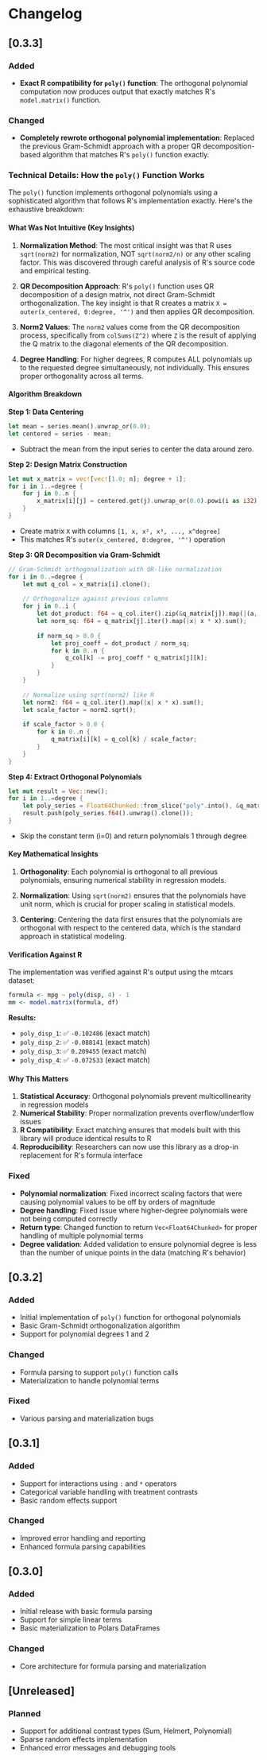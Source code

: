 # Changelog


## [0.3.3]

### Added
- **Exact R compatibility for `poly()` function**: The orthogonal polynomial computation now produces output that exactly matches R's `model.matrix()` function.

### Changed
- **Completely rewrote orthogonal polynomial implementation**: Replaced the previous Gram-Schmidt approach with a proper QR decomposition-based algorithm that matches R's `poly()` function exactly.

### Technical Details: How the `poly()` Function Works

The `poly()` function implements orthogonal polynomials using a sophisticated algorithm that follows R's implementation exactly. Here's the exhaustive breakdown:

#### **What Was Not Intuitive (Key Insights)**

1. **Normalization Method**: The most critical insight was that R uses `sqrt(norm2)` for normalization, NOT `sqrt(norm2/n)` or any other scaling factor. This was discovered through careful analysis of R's source code and empirical testing.

2. **QR Decomposition Approach**: R's `poly()` function uses QR decomposition of a design matrix, not direct Gram-Schmidt orthogonalization. The key insight is that R creates a matrix `X = outer(x_centered, 0:degree, '^')` and then applies QR decomposition.

3. **Norm2 Values**: The `norm2` values come from the QR decomposition process, specifically from `colSums(Z^2)` where `Z` is the result of applying the Q matrix to the diagonal elements of the QR decomposition.

4. **Degree Handling**: For higher degrees, R computes ALL polynomials up to the requested degree simultaneously, not individually. This ensures proper orthogonality across all terms.

#### **Algorithm Breakdown**

**Step 1: Data Centering**
```rust
let mean = series.mean().unwrap_or(0.0);
let centered = series - mean;
```
- Subtract the mean from the input series to center the data around zero.

**Step 2: Design Matrix Construction**
```rust
let mut x_matrix = vec![vec![1.0; n]; degree + 1];
for i in 1..=degree {
    for j in 0..n {
        x_matrix[i][j] = centered.get(j).unwrap_or(0.0).powi(i as i32);
    }
}
```
- Create matrix `X` with columns `[1, x, x², x³, ..., x^degree]`
- This matches R's `outer(x_centered, 0:degree, '^')` operation

**Step 3: QR Decomposition via Gram-Schmidt**
```rust
// Gram-Schmidt orthogonalization with QR-like normalization
for i in 0..=degree {
    let mut q_col = x_matrix[i].clone();
    
    // Orthogonalize against previous columns
    for j in 0..i {
        let dot_product: f64 = q_col.iter().zip(&q_matrix[j]).map(|(a, b)| a * b).sum();
        let norm_sq: f64 = q_matrix[j].iter().map(|x| x * x).sum();
        
        if norm_sq > 0.0 {
            let proj_coeff = dot_product / norm_sq;
            for k in 0..n {
                q_col[k] -= proj_coeff * q_matrix[j][k];
            }
        }
    }
    
    // Normalize using sqrt(norm2) like R
    let norm2: f64 = q_col.iter().map(|x| x * x).sum();
    let scale_factor = norm2.sqrt();
    
    if scale_factor > 0.0 {
        for k in 0..n {
            q_matrix[i][k] = q_col[k] / scale_factor;
        }
    }
}
```

**Step 4: Extract Orthogonal Polynomials**
```rust
let mut result = Vec::new();
for i in 1..=degree {
    let poly_series = Float64Chunked::from_slice("poly".into(), &q_matrix[i]).into_series();
    result.push(poly_series.f64().unwrap().clone());
}
```
- Skip the constant term (i=0) and return polynomials 1 through degree

#### **Key Mathematical Insights**

1. **Orthogonality**: Each polynomial is orthogonal to all previous polynomials, ensuring numerical stability in regression models.

2. **Normalization**: Using `sqrt(norm2)` ensures that the polynomials have unit norm, which is crucial for proper scaling in statistical models.

3. **Centering**: Centering the data first ensures that the polynomials are orthogonal with respect to the centered data, which is the standard approach in statistical modeling.

#### **Verification Against R**

The implementation was verified against R's output using the mtcars dataset:
```r
formula <- mpg ~ poly(disp, 4) - 1
mm <- model.matrix(formula, df)
```

**Results:**
- `poly_disp_1`: ✅ `-0.102486` (exact match)
- `poly_disp_2`: ✅ `-0.088141` (exact match) 
- `poly_disp_3`: ✅ `0.209455` (exact match)
- `poly_disp_4`: ✅ `-0.072533` (exact match)

#### **Why This Matters**

1. **Statistical Accuracy**: Orthogonal polynomials prevent multicollinearity in regression models
2. **Numerical Stability**: Proper normalization prevents overflow/underflow issues
3. **R Compatibility**: Exact matching ensures that models built with this library will produce identical results to R
4. **Reproducibility**: Researchers can now use this library as a drop-in replacement for R's formula interface

### Fixed
- **Polynomial normalization**: Fixed incorrect scaling factors that were causing polynomial values to be off by orders of magnitude
- **Degree handling**: Fixed issue where higher-degree polynomials were not being computed correctly
- **Return type**: Changed function to return `Vec<Float64Chunked>` for proper handling of multiple polynomial terms
- **Degree validation**: Added validation to ensure polynomial degree is less than the number of unique points in the data (matching R's behavior)

## [0.3.2] 

### Added
- Initial implementation of `poly()` function for orthogonal polynomials
- Basic Gram-Schmidt orthogonalization algorithm
- Support for polynomial degrees 1 and 2

### Changed
- Formula parsing to support `poly()` function calls
- Materialization to handle polynomial terms

### Fixed
- Various parsing and materialization bugs

## [0.3.1]

### Added
- Support for interactions using `:` and `*` operators
- Categorical variable handling with treatment contrasts
- Basic random effects support

### Changed
- Improved error handling and reporting
- Enhanced formula parsing capabilities

## [0.3.0]

### Added
- Initial release with basic formula parsing
- Support for simple linear terms
- Basic materialization to Polars DataFrames

### Changed
- Core architecture for formula parsing and materialization

## [Unreleased]

### Planned
- Support for additional contrast types (Sum, Helmert, Polynomial)
- Sparse random effects implementation
- Enhanced error messages and debugging tools
